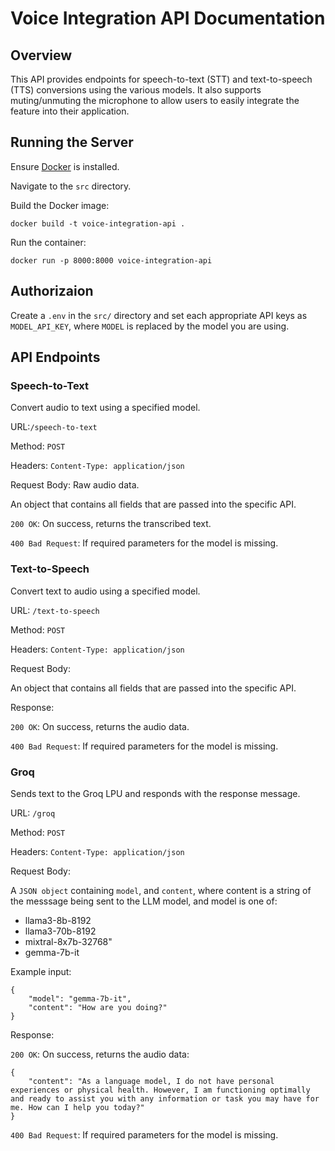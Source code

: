 # Voice Integration API Documentation

## Overview

This API provides endpoints for speech-to-text (STT) and text-to-speech (TTS) conversions using the various models. It also supports muting/unmuting the microphone to allow users to easily integrate the feature into their application.

## Running the Server

Ensure [Docker](https://www.docker.com/products/docker-desktop/) is installed.

Navigate to the `src` directory.

Build the Docker image:

```
docker build -t voice-integration-api .
```

Run the container:
```
docker run -p 8000:8000 voice-integration-api
```

## Authorizaion

Create a `.env` in the `src/` directory and set each appropriate API keys as `MODEL_API_KEY`, where `MODEL` is replaced by the model you are using.

## API Endpoints

### Speech-to-Text

Convert audio to text using a specified model.

URL:`/speech-to-text`

Method: `POST`

Headers: `Content-Type: application/json`

Request Body: Raw audio data.

An object that contains all fields that are passed into the specific API.

`200 OK`: On success, returns the transcribed text.

`400 Bad Request`: If required parameters for the model is missing.

### Text-to-Speech

Convert text to audio using a specified model.

URL: `/text-to-speech`

Method: `POST`

Headers: `Content-Type: application/json`

Request Body:

An object that contains all fields that are passed into the specific API.

Response:

`200 OK`: On success, returns the audio data.

`400 Bad Request`: If required parameters for the model is missing.

### Groq

Sends text to the Groq LPU and responds with the response message.

URL: `/groq`

Method: `POST`

Headers: `Content-Type: application/json`

Request Body:

A `JSON object` containing `model`, and `content`, where content is a string of the messsage being sent to the LLM model, and model is one of:

- llama3-8b-8192
- llama3-70b-8192
- mixtral-8x7b-32768"
- gemma-7b-it

Example input:

```
{
    "model": "gemma-7b-it",
    "content": "How are you doing?"
}
```

Response:

`200 OK`: On success, returns the audio data:

```
{
    "content": "As a language model, I do not have personal experiences or physical health. However, I am functioning optimally and ready to assist you with any information or task you may have for me. How can I help you today?"
}
```

`400 Bad Request`: If required parameters for the model is missing.